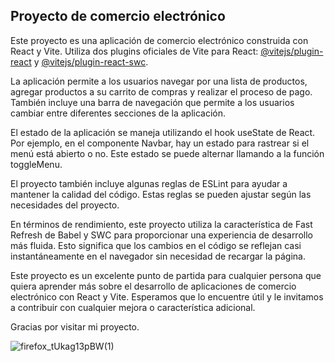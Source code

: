 ## Proyecto de comercio electrónico

Este proyecto es una aplicación de comercio electrónico construida con React y Vite. Utiliza dos plugins oficiales de Vite para React: [@vitejs/plugin-react](https://github.com/vitejs/vite-plugin-react/blob/main/packages/plugin-react/README.md) y [@vitejs/plugin-react-swc](https://github.com/vitejs/vite-plugin-react-swc).

La aplicación permite a los usuarios navegar por una lista de productos, agregar productos a su carrito de compras y realizar el proceso de pago. También incluye una barra de navegación que permite a los usuarios cambiar entre diferentes secciones de la aplicación.

El estado de la aplicación se maneja utilizando el hook useState de React. Por ejemplo, en el componente Navbar, hay un estado para rastrear si el menú está abierto o no. Este estado se puede alternar llamando a la función toggleMenu.

El proyecto también incluye algunas reglas de ESLint para ayudar a mantener la calidad del código. Estas reglas se pueden ajustar según las necesidades del proyecto.

En términos de rendimiento, este proyecto utiliza la característica de Fast Refresh de Babel y SWC para proporcionar una experiencia de desarrollo más fluida. Esto significa que los cambios en el código se reflejan casi instantáneamente en el navegador sin necesidad de recargar la página.

Este proyecto es un excelente punto de partida para cualquier persona que quiera aprender más sobre el desarrollo de aplicaciones de comercio electrónico con React y Vite. Esperamos que lo encuentre útil y le invitamos a contribuir con cualquier mejora o característica adicional.

Gracias por visitar mi proyecto. 



![firefox_tUkag13pBW(1)](https://github.com/ChristianMagallanes/TodoTienda/assets/133132721/d7c10d2d-220a-4667-8fdb-58a4f6fbea7d)



